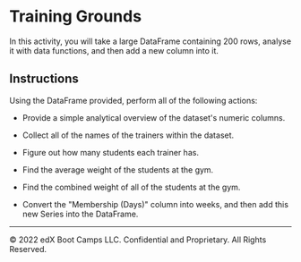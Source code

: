 # Training Grounds

In this activity, you will take a large DataFrame containing 200 rows, analyse it with data functions, and then add a new column into it. 

## Instructions

Using the DataFrame provided, perform all of the following actions:

* Provide a simple analytical overview of the dataset's numeric columns.

* Collect all of the names of the trainers within the dataset.

* Figure out how many students each trainer has.

* Find the average weight of the students at the gym.

* Find the combined weight of all of the students at the gym.

* Convert the "Membership (Days)" column into weeks, and then add this new Series into the DataFrame.

---

© 2022 edX Boot Camps LLC. Confidential and Proprietary. All Rights Reserved.